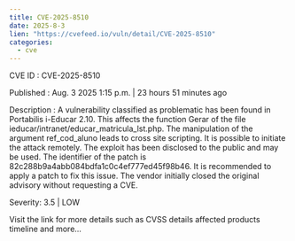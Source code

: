 ```yaml
--- 
title: CVE-2025-8510
date: 2025-8-3
lien: "https://cvefeed.io/vuln/detail/CVE-2025-8510"
categories:
  - cve
---
```


CVE ID : CVE-2025-8510

Published :  Aug. 3
2025
1:15 p.m. | 23 hours
51 minutes ago

Description : A vulnerability classified as problematic has been found in Portabilis i-Educar 2.10. This affects the function Gerar of the file ieducar/intranet/educar_matricula_lst.php. The manipulation of the argument ref_cod_aluno leads to cross site scripting. It is possible to initiate the attack remotely. The exploit has been disclosed to the public and may be used. The identifier of the patch is 82c288b9a4abb084bdfa1c0c4ef777ed45f98b46. It is recommended to apply a patch to fix this issue. The vendor initially closed the original advisory without requesting a CVE.

Severity: 3.5 | LOW

Visit the link for more details
such as CVSS details
affected products
timeline
and more...
